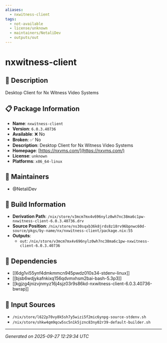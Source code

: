 ```yaml
---
aliases:
  - nxwitness-client
tags:
  - not-available
  - license/unknown
  - maintainers/NetaliDev
  - outputs/out
---
```


# nxwitness-client

## 📝 Description

Desktop Client for Nx Witness Video Systems

## 📋 Package Information

- **Name**: `nxwitness-client`
- **Version**: `6.0.3.40736`
- **Available**: ❌ No
- **Broken**: ✅ No
- **Description**: Desktop Client for Nx Witness Video Systems
- **Homepage**: [https://nxvms.com/](https://nxvms.com/)
- **License**: `unknown`
- **Platforms**: `x86_64-linux`
## 👥 Maintainers

- @NetaliDev


## 🔧 Build Information

- **Derivation Path**: `/nix/store/v3mcm7mx4v696nylz0wh7nc38ma6c1pw-nxwitness-client-6.0.3.40736.drv`
- **Source Position**: `/nix/store/ns30sqxb36k8jrds8z18rv96bpnwc60d-source/pkgs/by-name/nx/nxwitness-client/package.nix:55`
- **Outputs**:
  - `out`:  `/nix/store/v3mcm7mx4v696nylz0wh7nc38ma6c1pw-nxwitness-client-6.0.3.40736`

## 🔗 Dependencies

- [[6dg1vi55ynf4dmkmmcn945pwdz010s34-stdenv-linux]]
- [[bjsb6wdjykafnkixq156qdvmxhsm2bai-bash-5.3p3]]
- [[kgjzg4jnizvjnmyz16j4sjz03r9s86kd-nxwitness-client-6.0.3.40736-bwrap]]

## 📁 Input Sources

- `/nix/store/l622p70vy8k5sh7y5wizi5f2mic6ynpg-source-stdenv.sh`
- `/nix/store/shkw4qm9qcw5sc5n1k5jznc83ny02r39-default-builder.sh`

---
*Generated on 2025-09-27 12:29:34 UTC*

